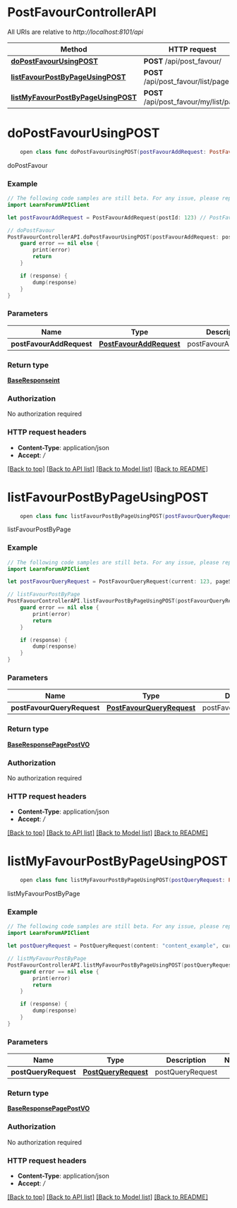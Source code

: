 # PostFavourControllerAPI

All URIs are relative to *http://localhost:8101/api*

Method | HTTP request | Description
------------- | ------------- | -------------
[**doPostFavourUsingPOST**](PostFavourControllerAPI.md#dopostfavourusingpost) | **POST** /api/post_favour/ | doPostFavour
[**listFavourPostByPageUsingPOST**](PostFavourControllerAPI.md#listfavourpostbypageusingpost) | **POST** /api/post_favour/list/page | listFavourPostByPage
[**listMyFavourPostByPageUsingPOST**](PostFavourControllerAPI.md#listmyfavourpostbypageusingpost) | **POST** /api/post_favour/my/list/page | listMyFavourPostByPage


# **doPostFavourUsingPOST**
```swift
    open class func doPostFavourUsingPOST(postFavourAddRequest: PostFavourAddRequest, completion: @escaping (_ data: BaseResponseint?, _ error: Error?) -> Void)
```

doPostFavour

### Example
```swift
// The following code samples are still beta. For any issue, please report via http://github.com/OpenAPITools/openapi-generator/issues/new
import LearnForumAPIClient

let postFavourAddRequest = PostFavourAddRequest(postId: 123) // PostFavourAddRequest | postFavourAddRequest

// doPostFavour
PostFavourControllerAPI.doPostFavourUsingPOST(postFavourAddRequest: postFavourAddRequest) { (response, error) in
    guard error == nil else {
        print(error)
        return
    }

    if (response) {
        dump(response)
    }
}
```

### Parameters

Name | Type | Description  | Notes
------------- | ------------- | ------------- | -------------
 **postFavourAddRequest** | [**PostFavourAddRequest**](PostFavourAddRequest.md) | postFavourAddRequest | 

### Return type

[**BaseResponseint**](BaseResponseint.md)

### Authorization

No authorization required

### HTTP request headers

 - **Content-Type**: application/json
 - **Accept**: */*

[[Back to top]](#) [[Back to API list]](../README.md#documentation-for-api-endpoints) [[Back to Model list]](../README.md#documentation-for-models) [[Back to README]](../README.md)

# **listFavourPostByPageUsingPOST**
```swift
    open class func listFavourPostByPageUsingPOST(postFavourQueryRequest: PostFavourQueryRequest, completion: @escaping (_ data: BaseResponsePagePostVO?, _ error: Error?) -> Void)
```

listFavourPostByPage

### Example
```swift
// The following code samples are still beta. For any issue, please report via http://github.com/OpenAPITools/openapi-generator/issues/new
import LearnForumAPIClient

let postFavourQueryRequest = PostFavourQueryRequest(current: 123, pageSize: 123, postQueryRequest: PostQueryRequest(content: "content_example", current: 123, favourUserId: 123, id: 123, notId: 123, orTags: ["orTags_example"], pageSize: 123, searchText: "searchText_example", sortField: "sortField_example", sortOrder: "sortOrder_example", tags: ["tags_example"], title: "title_example", userId: 123), sortField: "sortField_example", sortOrder: "sortOrder_example", userId: 123) // PostFavourQueryRequest | postFavourQueryRequest

// listFavourPostByPage
PostFavourControllerAPI.listFavourPostByPageUsingPOST(postFavourQueryRequest: postFavourQueryRequest) { (response, error) in
    guard error == nil else {
        print(error)
        return
    }

    if (response) {
        dump(response)
    }
}
```

### Parameters

Name | Type | Description  | Notes
------------- | ------------- | ------------- | -------------
 **postFavourQueryRequest** | [**PostFavourQueryRequest**](PostFavourQueryRequest.md) | postFavourQueryRequest | 

### Return type

[**BaseResponsePagePostVO**](BaseResponsePagePostVO.md)

### Authorization

No authorization required

### HTTP request headers

 - **Content-Type**: application/json
 - **Accept**: */*

[[Back to top]](#) [[Back to API list]](../README.md#documentation-for-api-endpoints) [[Back to Model list]](../README.md#documentation-for-models) [[Back to README]](../README.md)

# **listMyFavourPostByPageUsingPOST**
```swift
    open class func listMyFavourPostByPageUsingPOST(postQueryRequest: PostQueryRequest, completion: @escaping (_ data: BaseResponsePagePostVO?, _ error: Error?) -> Void)
```

listMyFavourPostByPage

### Example
```swift
// The following code samples are still beta. For any issue, please report via http://github.com/OpenAPITools/openapi-generator/issues/new
import LearnForumAPIClient

let postQueryRequest = PostQueryRequest(content: "content_example", current: 123, favourUserId: 123, id: 123, notId: 123, orTags: ["orTags_example"], pageSize: 123, searchText: "searchText_example", sortField: "sortField_example", sortOrder: "sortOrder_example", tags: ["tags_example"], title: "title_example", userId: 123) // PostQueryRequest | postQueryRequest

// listMyFavourPostByPage
PostFavourControllerAPI.listMyFavourPostByPageUsingPOST(postQueryRequest: postQueryRequest) { (response, error) in
    guard error == nil else {
        print(error)
        return
    }

    if (response) {
        dump(response)
    }
}
```

### Parameters

Name | Type | Description  | Notes
------------- | ------------- | ------------- | -------------
 **postQueryRequest** | [**PostQueryRequest**](PostQueryRequest.md) | postQueryRequest | 

### Return type

[**BaseResponsePagePostVO**](BaseResponsePagePostVO.md)

### Authorization

No authorization required

### HTTP request headers

 - **Content-Type**: application/json
 - **Accept**: */*

[[Back to top]](#) [[Back to API list]](../README.md#documentation-for-api-endpoints) [[Back to Model list]](../README.md#documentation-for-models) [[Back to README]](../README.md)

